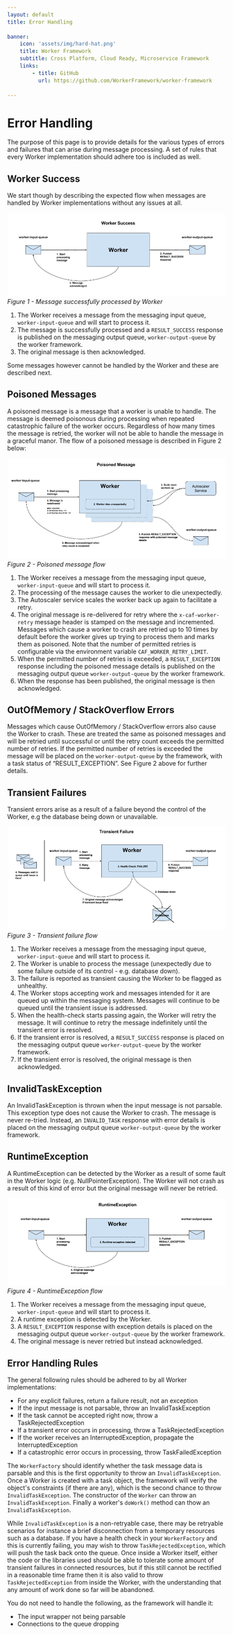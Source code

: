 ```yaml
---
layout: default
title: Error Handling

banner:
    icon: 'assets/img/hard-hat.png'
    title: Worker Framework
    subtitle: Cross Platform, Cloud Ready, Microservice Framework
    links:
        - title: GitHub
          url: https://github.com/WorkerFramework/worker-framework
          
---
```


# Error Handling

The purpose of this page is to provide details for the various types of errors and failures that can arise during message processing. A set of rules that every Worker implementation should adhere too is included as well.

## Worker Success
We start though by describing the expected flow when messages are handled by Worker implementations without any issues at all.

![Success Worker Flow](images/WorkerSuccessFlow.png)
*Figure 1 - Message successfully processed by Worker*

1. The Worker receives a message from the messaging input queue, `worker-input-queue` and will start to process it.
2. The message is successfully processed and a `RESULT_SUCCESS` response is published on the messaging output queue, `worker-output-queue` by the worker framework.
3. The original message is then acknowledged.

Some messages however cannot be handled by the Worker and these are described next.

## Poisoned Messages
A poisoned message is a message that a worker is unable to handle. The message is deemed poisonous during processing when repeated catastrophic failure of the worker occurs. Regardless of how many times the message is retried, the worker will not be able to handle the message in a graceful manor. The flow of a poisoned message is described in Figure 2 below:

![Poisoned Messages](images/PoisonedMessage.png)
*Figure 2 - Poisoned message flow*

1. The Worker receives a message from the messaging input queue, `worker-input-queue` and will start to process it.
2. The processing of the message causes the worker to die unexpectedly.
3. The Autoscaler service scales the worker back up again to facilitate a retry.
4. The original message is re-delivered for retry where the `x-caf-worker-retry` message header is stamped on the message and incremented. Messages which cause a worker to crash are retried up to 10 times by default before the worker gives up trying to process them and marks them as poisoned. Note that the number of permitted retries is configurable via the environment variable `CAF_WORKER_RETRY_LIMIT`.
5. When the permitted number of retries is exceeded, a `RESULT_EXCEPTION` response including the poisoned message details is published on the messaging output queue `worker-output-queue` by the worker framework.
6. When the response has been published, the original message is then acknowledged.

## OutOfMemory / StackOverflow Errors
Messages which cause OutOfMemory / StackOverflow errors also cause the Worker to crash. These are treated the same as poisoned messages and will be retried until successful or until the retry count exceeds the permitted number of retries.  If the permitted number of retries is exceeded the message will be placed on the `worker-output-queue` by the framework, with a task status of “RESULT_EXCEPTION”. See Figure 2 above for further details.

## Transient Failures
Transient errors arise as a result of a failure beyond the control of the Worker, e.g the database being down or unavailable.

![Transient Failure](images/TransientFailure.png)
*Figure 3 - Transient failure flow*

1. The Worker receives a message from the messaging input queue, `worker-input-queue` and will start to process it.
2. The Worker is unable to process the message (unexpectedly due to some failure outside of its control - e.g. database down).
3. The failure is reported as transient causing the Worker to be flagged as unhealthy.
4. The Worker stops accepting work and messages intended for it are queued up within the messaging system. Messages will continue to be queued until the transient issue is addressed.
5. When the health-check starts passing again, the Worker will retry the message. It will continue to retry the message indefinitely until the transient error is resolved.
6. If the transient error is resolved, a `RESULT_SUCCESS` response is placed on the messaging output queue `worker-output-queue` by the worker framework.
7. If the transient error is resolved, the original message is then acknowledged.
 
## InvalidTaskException
An InvalidTaskException is thrown when the input message is not parsable. This exception type does not cause the Worker to crash. The message is never re-tried. Instead, an `INVALID_TASK` response with error details is placed on the messaging output queue `worker-output-queue` by the worker framework.

## RuntimeException
A RuntimeException can be detected by the Worker as a result of some fault in the Worker logic (e.g. NullPointerException). The Worker will not crash as a result of this kind of error but the original message will never be retried.

![Result Exception](images/RuntimeException.png)
*Figure 4 - RuntimeException flow*

1. The Worker receives a message from the messaging input queue, `worker-input-queue` and will start to process it.
2. A runtime exception is detected by the Worker.
3. A `RESULT_EXCEPTION` response with exception details is placed on the messaging output queue `worker-output-queue` by the worker framework.
4. The original message is never retried but instead acknowledged.

## Error Handling Rules
The general following rules should be adhered to by all Worker implementations:

 - For any explicit failures, return a failure result, not an exception
 - If the input message is not parsable, throw an InvalidTaskException
 - If the task cannot be accepted right now, throw a TaskRejectedException
 - If a transient error occurs in processing, throw a TaskRejectedException
 - If the worker receives an InterruptedException, propagate the InterruptedException
 - If a catastrophic error occurs in processing, throw TaskFailedException

 The `WorkerFactory` should identify whether the task message data is
 parsable and this is the first opportunity to throw an `InvalidTaskException`.
 Once a Worker is created with a task object, the framework will verify the
 object's constraints (if there are any), which is the second chance to throw
 `InvalidTaskException`. The constructor of the `Worker` can throw an
 `InvalidTaskException`. Finally a worker's `doWork()` method can thow an
 `InvalidTaskException`.

 While `InvalidTaskException` is a non-retryable case, there may be retryable
 scenarios for instance a brief disconnection from a temporary resources such as
 a database. If you have a health check in your `WorkerFactory` and this is
 currently failing, you may wish to throw `TaskRejectedException`, which will
 push the task back onto the queue. Once inside a Worker itself, either the
 code or the libraries used should be able to tolerate some amount of transient
 failures in connected resources, but if this still cannot be rectified in a
 reasonable time frame then it is also valid to throw `TaskRejectedException` from
 inside the Worker, with the understanding that any amount of work done so
 far will be abandoned.

 You do not need to handle the following, as the framework will handle it:

 - The input wrapper not being parsable
 - Connections to the queue dropping
